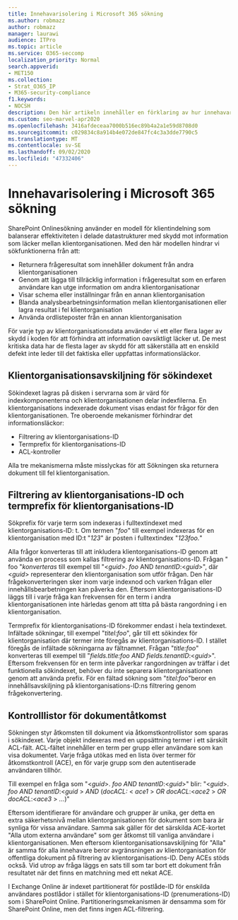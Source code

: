 ```yaml
---
title: Innehavarisolering i Microsoft 365 sökning
ms.author: robmazz
author: robmazz
manager: laurawi
audience: ITPro
ms.topic: article
ms.service: O365-seccomp
localization_priority: Normal
search.appverid:
- MET150
ms.collection:
- Strat_O365_IP
- M365-security-compliance
f1.keywords:
- NOCSH
description: Den här artikeln innehåller en förklaring av hur innehavarisolering fungerar för att separera data i Microsoft 365 Sökning.
ms.custom: seo-marvel-apr2020
ms.openlocfilehash: 3416afdeceaa7000b516ec89b4a2a1e59d8708d0
ms.sourcegitcommit: c029834c8a914b4e072de847fc4c3a3dde7790c5
ms.translationtype: MT
ms.contentlocale: sv-SE
ms.lasthandoff: 09/02/2020
ms.locfileid: "47332406"
---
```

# <a name="tenant-isolation-in-microsoft-365-search"></a>Innehavarisolering i Microsoft 365 sökning

SharePoint Onlinesökning använder en modell för klientindelning som balanserar effektiviteten i delade datastrukturer med skydd mot information som läcker mellan klientorganisationen. Med den här modellen hindrar vi sökfunktionerna från att:

- Returnera frågeresultat som innehåller dokument från andra klientorganisationen
- Genom att lägga till tillräcklig information i frågeresultat som en erfaren användare kan utge information om andra klientorganisationar
- Visar schema eller inställningar från en annan klientorganisation
- Blanda analysbearbetningsinformation mellan klientorganisationen eller lagra resultat i fel klientorganisation
- Använda ordlisteposter från en annan klientorganisation

För varje typ av klientorganisationsdata använder vi ett eller flera lager av skydd i koden för att förhindra att information oavsiktligt läcker ut. De mest kritiska data har de flesta lager av skydd för att säkerställa att en enskild defekt inte leder till det faktiska eller uppfattas informationsläckor.

## <a name="tenant-separation-for-the-search-index"></a>Klientorganisationsavskiljning för sökindexet

Sökindexet lagras på disken i servrarna som är värd för indexkomponenterna och klientorganisationen delar indexfilerna. En klientorganisations indexerade dokument visas endast för frågor för den klientorganisationen. Tre oberoende mekanismer förhindrar det informationsläckor:

- Filtrering av klientorganisations-ID
- Termprefix för klientorganisations-ID
- ACL-kontroller

Alla tre mekanismerna måste misslyckas för att Sökningen ska returnera dokument till fel klientorganisation.

## <a name="tenant-id-filtering-and-tenant-id-term-prefixing"></a>Filtrering av klientorganisations-ID och termprefix för klientorganisations-ID

Sökprefix för varje term som indexeras i fulltextindexet med klientorganisations-ID: t. Om termen "*foo*" till exempel indexeras för en klientorganisation med ID:t "*123*" är posten i fulltextindex "*123foo.*"

Alla frågor konverteras till att inkludera klientorganisations-ID genom att använda en process som kallas filtrering av klientorganisations-ID. Frågan " foo "*konverteras* till exempel till "<*guid*>. *foo* AND *tenantID*:<*guid*>", där <*guid*> representerar den klientorganisation som utför frågan. Den här frågekonverteringen sker inom varje indexnod och varken frågan eller innehållsbearbetningen kan påverka den. Eftersom klientorganisations-ID läggs till i varje fråga kan frekvensen för en term i andra klientorganisationen inte härledas genom att titta på bästa rangordning i en klientorganisation.

Termprefix för klientorganisations-ID förekommer endast i hela textindexet. Infältade sökningar, till exempel "*titel:foo*", går till ett sökindex för klientorganisation där termer inte föregås av klientorganisations-ID. I stället föregås de infältade sökningarna av fältnamnet. Frågan "*title:foo*" konverteras till exempel till "*fields.title:foo AND fields.tenantID*:<*guid*>". Eftersom frekvensen för en term inte påverkar rangordningen av träffar i det funktionella sökindexet, behöver du inte separera klientorganisationen genom att använda prefix. För en fältad sökning som "*titel:foo*"beror en innehållsavskiljning på klientorganisations-ID:ns filtrering genom frågekonvertering.

## <a name="document-access-control-list-checks"></a>Kontrolllistor för dokumentåtkomst

Sökningen styr åtkomsten till dokument via åtkomstkontrollistor som sparas i sökindexet. Varje objekt indexeras med en uppsättning termer i ett särskilt ACL-fält. ACL-fältet innehåller en term per grupp eller användare som kan visa dokumentet. Varje fråga utökas med en lista över termer för åtkomstkontroll (ACE), en för varje grupp som den autentiserade användaren tillhör.

Till exempel en fråga som "<*guid*>. *foo AND tenantID*:<*guid*>" blir: "<*guid*>. *foo AND tenantID*:<*guid* >  *AND* (*docACL:* < *ace1* >  *OR docACL*:<*ace2* >  *OR docACL*:<*ace3* >  *...*)"

Eftersom identifierare för användare och grupper är unika, ger detta en extra säkerhetsnivå mellan klientorganisationen för dokument som bara är synliga för vissa användare. Samma sak gäller för det särskilda ACE-kortet "Alla utom externa användare" som ger åtkomst till vanliga användare i klientorganisationen. Men eftersom klientorganisationsavskiljning för "Alla" är samma för alla innehavare beror avgränsningen av klientorganisation för offentliga dokument på filtrering av klientorganisations-ID. Deny ACEs stöds också. Vid utrop av fråga läggs en sats till som tar bort ett dokument från resultatet när det finns en matchning med ett nekat ACE.

I Exchange Online är indexet partitionerat för postlåde-ID för enskilda användares postlådor i stället för klientorganisations-ID (prenumerations-ID) som i SharePoint Online. Partitioneringsmekanismen är densamma som för SharePoint Online, men det finns ingen ACL-filtrering.
